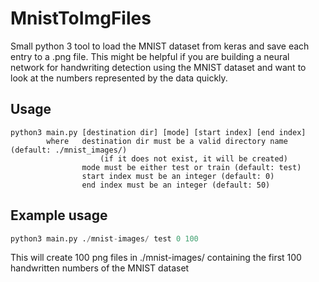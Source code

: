 # MnistToImgFiles
Small python 3 tool to load the MNIST dataset from keras and save each entry to a .png file.
This might be helpful if you are building a neural network for handwriting detection using the MNIST dataset and want to look at the numbers represented by the data quickly.

## Usage
```
python3 main.py [destination dir] [mode] [start index] [end index]
        where   destination dir must be a valid directory name (default: ./mnist_images/)
                    (if it does not exist, it will be created)
                mode must be either test or train (default: test)
                start index must be an integer (default: 0)
                end index must be an integer (default: 50)
```

## Example usage
```python
python3 main.py ./mnist-images/ test 0 100
```
This will create 100 png files in ./mnist-images/ containing the first 100 handwritten numbers of the MNIST dataset
